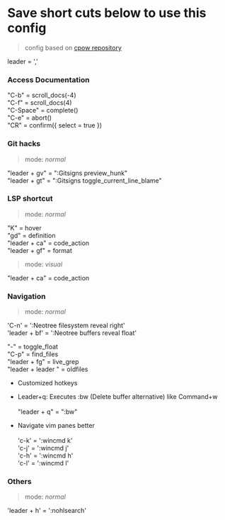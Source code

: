 # Save short cuts below to use this config
> config based on [cpow repository](https://github.com/cpow/neovim-for-newbs/tree/main)

leader = ','

### Access Documentation
"C-b"     = scroll_docs(-4)\
"C-f"     = scroll_docs(4)\
"C-Space" = complete()\
"C-e"     = abort()\
"CR"      = confirm({ select = true })

### Git hacks 
> mode: *normal*

"leader + gv" = ":Gitsigns preview_hunk"\
"leader + gt" = ":Gitsigns toggle_current_line_blame"

### LSP shortcut
> mode: *normal*

"K"          = hover\
"gd"         = definition\
"leader + ca" = code_action\
"leader + gf" = format

> mode: *visual*

"leader + ca" = code_action

### Navigation
> mode: *normal*

'C-n'      = ':Neotree filesystem reveal right'\
'leader + bf' = ':Neotree buffers reveal float'

"-"                = toggle_float\
"C-p"            = find_files\
"leader + fg"       = live_grep\
"leader + leader " = oldfiles

 - Customized hotkeys
 - Leader+q: Executes :bw (Delete buffer alternative) like Command+w\
\
"leader + q" = ":bw"

 - Navigate vim panes better\
\
'c-k' = ':wincmd k'\
'c-j' = ':wincmd j'\
'c-h' = ':wincmd h'\
'c-l' = ':wincmd l'

### Others
> mode: *normal*

'leader + h' = ':nohlsearch'
